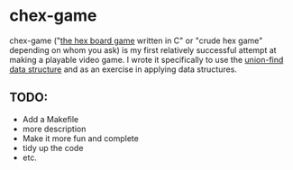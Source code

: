 # chex-game
chex-game ("[the hex board game](https://en.wikipedia.org/wiki/Hex_(board_game)) written in C" or "crude hex game" depending on whom you ask) is my first relatively successful attempt at making a playable video game. I wrote it specifically to use the [union-find data structure](https://en.wikipedia.org/wiki/Disjoint-set_data_structure) and as an exercise in applying data structures.


## TODO:
* Add a Makefile
* more description
* Make it more fun and complete
* tidy up the code
* etc.
